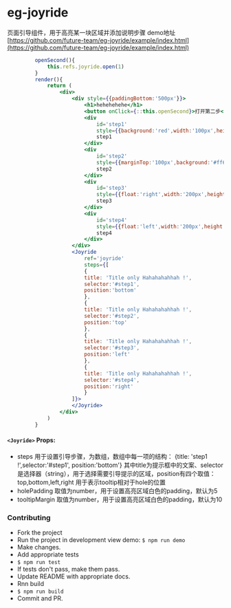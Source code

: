 # eg-joyride

页面引导组件，用于高亮某一块区域并添加说明步骤
demo地址 [https://github.com/future-team/eg-joyride/example/index.html](https://github.com/future-team/eg-joyride/example/index.html)


```jsx
         openSecond(){
             this.refs.joyride.open(1)
         }
         render(){
             return (
                 <div>
                     <div style={{paddingBottom:'500px'}}>
                         <h1>hehehehehe</h1>
                         <button onClick={::this.openSecond}>打开第二步</button>
                         <div
                             id='step1'
                             style={{background:'red',width:'100px',height:'100px'}}>
                             step1
                         </div>
                         <div
                             id='step2'
                             style={{marginTop:'100px',background:'#ff6633',height:'200px'}}>
                             step2
                         </div>
                         <div
                             id='step3'
                             style={{float:'right',width:'200px',height:'200px',background:'green'}}>
                             step3
                         </div>
                         <div
                             id='step4'
                             style={{float:'left',width:'200px',height:'200px',background:'orange'}}>
                             step4
                         </div>
                     </div>
                     <Joyride
                         ref='joyride'
                         steps={[
                         {
                         title: 'Title only Hahahahahhah !',
                         selector:'#step1',
                         position:'bottom'
                         },
                         {
                         title: 'Title only Hahahahahhah !',
                         selector:'#step2',
                         position:'top'
                         },
                         {
                         title: 'Title only Hahahahahhah !',
                         selector:'#step3',
                         position:'left'
                         },
                         {
                         title: 'Title only Hahahahahhah !',
                         selector:'#step4',
                         position:'right'
                         }
                     ]}>
                     </Joyride>
                 </div>
             )
         }
```
#### `<Joyride>` Props:
- steps  用于设置引导步骤，为数组，数组中每一项的结构： {title: 'step1 !',selector:'#step1', position:'bottom'}
其中title为提示框中的文案、selector是选择器（string），用于选择需要引导提示的区域，position有四个取值：top,bottom,left,right
用于表示tooltip相对于hole的位置
- holePadding  取值为number，用于设置高亮区域白色的padding，默认为5
- tooltipMargin  取值为number，用于设置高亮区域白色的padding，默认为10



### Contributing

- Fork the project
- Run the project in development view demo: `$ npm run demo`
- Make changes.
- Add appropriate tests
- `$ npm run test`
- If tests don't pass, make them pass.
- Update README with appropriate docs.
- Rnn build
- `$ npm run build`
- Commit and PR.



